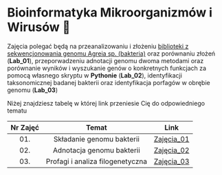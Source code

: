 # Bioinformatyka Mikroorganizmów i Wirusów 🧬

Zajęcia polegać będą na przeanalizowaniu i złożeniu [biblioteki z sekwencjonowania genomu Agreia sp. (bakteria)](https://www.ebi.ac.uk/ena/browser/view/PRJEB40363) oraz porównaniu złożeń (**Lab_01**), przeporwadzeniu adnotacji genomu dwoma metodami oraz porównanie wyników i wyszukanie genów o konkretnych funkcjach za pomocą własnego skryptu w **Pythonie** (**Lab_02**), identyfikacji taksonomicznej badanej bakterii oraz identyfikacja porfagów w obrębie genomu (**Lab_03**)

Niżej znajdziesz tabelę w której link przeniesie Cię do odpowiedniego tematu

| Nr Zajęć | Temat  | Link  |
|:---:|:---:|:---:|
| 01. | Składanie genomu bakterii | [Zajęcia_01](https://github.com/AvirFrog/bmiw/blob/main/Lab_01/README.md) |
| 02. | Adnotacja genomu bakterii | [Zajęcia_02](https://github.com/AvirFrog/bmiw/blob/main/Lab_02/README.md) |
| 03. | Profagi i analiza filogenetyczna | [Zajęcia_03](https://www.youtube.com/watch?v=dQw4w9WgXcQ) |

